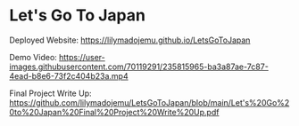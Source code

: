 
# Let's Go To Japan
Deployed Website:
https://lilymadojemu.github.io/LetsGoToJapan

Demo Video:
https://user-images.githubusercontent.com/70119291/235815965-ba3a87ae-7c87-4ead-b8e6-73f2c404b23a.mp4

Final Project Write Up: https://github.com/lilymadojemu/LetsGoToJapan/blob/main/Let's%20Go%20to%20Japan%20Final%20Project%20Write%20Up.pdf
